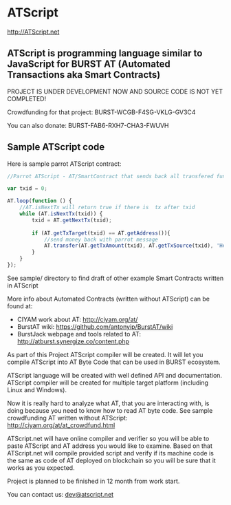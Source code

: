 # ATScript 

http://ATScript.net

## ATScript is programming language similar to JavaScript for BURST AT (Automated Transactions aka Smart Contracts)

PROJECT IS UNDER DEVELOPMENT NOW AND SOURCE CODE IS NOT YET COMPLETED!

Crowdfunding for that project: BURST-WCGB-F4SG-VKLG-GV3C4

You can also donate: BURST-FAB6-RXH7-CHA3-FWUVH

## Sample ATScript code

Here is sample parrot ATScript contract:

```javascript
//Parrot ATScript - AT/SmartContract that sends back all transfered funds with message: Hello. This is echo message: <MESSAGE IN SENDING TRANSACTION>

var txid = 0;

AT.loop(function () {
	//AT.isNextTx will return true if there is  tx after txid
	while (AT.isNextTx(txid)) {
		txid = AT.getNextTx(txid);
		
		if (AT.getTxTarget(txid) == AT.getAddress()){
			//send money back with parrot message
			AT.transfer(AT.getTxAmount(txid), AT.getTxSource(txid), 'Hello. This is echo message: ' + AT.getTxMessage(txid));
		}
	}
});
```

See sample/ directory to find draft of other example Smart Contracts written in ATScript

More info about Automated Contracts (written without ATScript) can be found at:
- CIYAM work about AT: http://ciyam.org/at/
- BurstAT wiki: https://github.com/antonyip/BurstAT/wiki
- BurstJack webpage and tools related to AT: http://atburst.synergize.co/content.php

As part of this Project ATScript compiler will be created. It will let you compile ATScript into AT Byte Code that can be used in BURST ecosystem. 

ATScript language will be created with well defined API and documentation. ATScript compiler will be created for multiple target platform (including Linux and Windows). 

Now it is really hard to analyze what AT, that you are interacting with, is doing because you need to know how to read AT byte code. See sample crowdfunding AT written
without ATScript: http://ciyam.org/at/at_crowdfund.html
 
ATScript.net will have online compiler and verifier so you will be able to paste ATScript and AT address you would like to examine. Based on that ATScript.net will 
compile provided script and verify if its machine code is the same as code of AT deployed on blockchain so you will be sure that it works as you expected.

Project is planned to be finished in 12 month from work start. 

You can contact us: dev@atscript.net